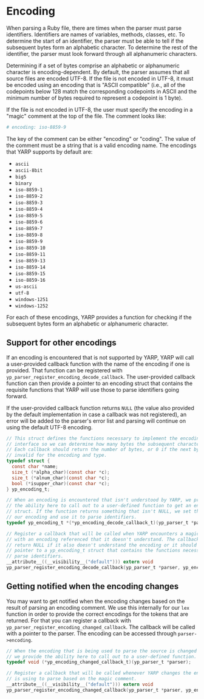# Encoding

When parsing a Ruby file, there are times when the parser must parse identifiers. Identifiers are names of variables, methods, classes, etc. To determine the start of an identifier, the parser must be able to tell if the subsequent bytes form an alphabetic character. To determine the rest of the identifier, the parser must look forward through all alphanumeric characters.

Determining if a set of bytes comprise an alphabetic or alphanumeric character is encoding-dependent. By default, the parser assumes that all source files are encoded UTF-8. If the file is not encoded in UTF-8, it must be encoded using an encoding that is "ASCII compatible" (i.e., all of the codepoints below 128 match the corresponding codepoints in ASCII and the minimum number of bytes required to represent a codepoint is 1 byte).

If the file is not encoded in UTF-8, the user must specify the encoding in a "magic" comment at the top of the file. The comment looks like:

```ruby
# encoding: iso-8859-9
```

The key of the comment can be either "encoding" or "coding". The value of the comment must be a string that is a valid encoding name. The encodings that YARP supports by default are:

* `ascii`
* `ascii-8bit`
* `big5`
* `binary`
* `iso-8859-1`
* `iso-8859-2`
* `iso-8859-3`
* `iso-8859-4`
* `iso-8859-5`
* `iso-8859-6`
* `iso-8859-7`
* `iso-8859-8`
* `iso-8859-9`
* `iso-8859-10`
* `iso-8859-11`
* `iso-8859-13`
* `iso-8859-14`
* `iso-8859-15`
* `iso-8859-16`
* `us-ascii`
* `utf-8`
* `windows-1251`
* `windows-1252`

For each of these encodings, YARP provides a function for checking if the subsequent bytes form an alphabetic or alphanumeric character.

## Support for other encodings

If an encoding is encountered that is not supported by YARP, YARP will call a user-provided callback function with the name of the encoding if one is provided. That function can be registered with `yp_parser_register_encoding_decode_callback`. The user-provided callback function can then provide a pointer to an encoding struct that contains the requisite functions that YARP will use those to parse identifiers going forward.

If the user-provided callback function returns `NULL` (the value also provided by the default implementation in case a callback was not registered), an error will be added to the parser's error list and parsing will continue on using the default UTF-8 encoding.

```c
// This struct defines the functions necessary to implement the encoding
// interface so we can determine how many bytes the subsequent character takes.
// Each callback should return the number of bytes, or 0 if the next bytes are
// invalid for the encoding and type.
typedef struct {
  const char *name;
  size_t (*alpha_char)(const char *c);
  size_t (*alnum_char)(const char *c);
  bool (*isupper_char)(const char *c);
} yp_encoding_t;

// When an encoding is encountered that isn't understood by YARP, we provide
// the ability here to call out to a user-defined function to get an encoding
// struct. If the function returns something that isn't NULL, we set that to
// our encoding and use it to parse identifiers.
typedef yp_encoding_t *(*yp_encoding_decode_callback_t)(yp_parser_t *parser, const char *name, size_t width);

// Register a callback that will be called when YARP encounters a magic comment
// with an encoding referenced that it doesn't understand. The callback should
// return NULL if it also doesn't understand the encoding or it should return a
// pointer to a yp_encoding_t struct that contains the functions necessary to
// parse identifiers.
__attribute__((__visibility__("default"))) extern void
yp_parser_register_encoding_decode_callback(yp_parser_t *parser, yp_encoding_decode_callback_t callback);
```

## Getting notified when the encoding changes

You may want to get notified when the encoding changes based on the result of parsing an encoding comment. We use this internally for our `lex` function in order to provide the correct encodings for the tokens that are returned. For that you can register a callback with `yp_parser_register_encoding_changed_callback`. The callback will be called with a pointer to the parser. The encoding can be accessed through `parser->encoding`.

```c
// When the encoding that is being used to parse the source is changed by YARP,
// we provide the ability here to call out to a user-defined function.
typedef void (*yp_encoding_changed_callback_t)(yp_parser_t *parser);

// Register a callback that will be called whenever YARP changes the encoding it
// is using to parse based on the magic comment.
__attribute__((__visibility__("default"))) extern void
yp_parser_register_encoding_changed_callback(yp_parser_t *parser, yp_encoding_changed_callback_t callback);
```
